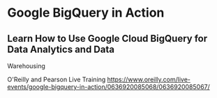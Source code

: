 # Google BigQuery in Action
## Learn How to Use Google Cloud BigQuery for Data Analytics and Data 
Warehousing

O'Reilly and Pearson Live Training
https://www.oreilly.com/live-events/google-bigquery-in-action/0636920085068/0636920085067/


